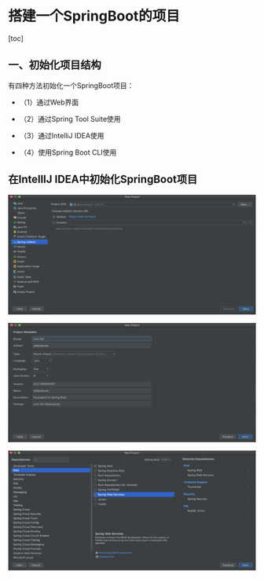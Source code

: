 # 搭建一个SpringBoot的项目

[toc]

## 一、初始化项目结构

有四种方法初始化一个SpringBoot项目：

- （1）通过Web界面

- （2）通过Spring Tool Suite使用

- （3）通过IntelliJ IDEA使用

- （4）使用Spring Boot CLI使用

## 在IntellIJ IDEA中初始化SpringBoot项目

![第一步](photos/001IDEA初始化SpringBoot项目第一步.png)

![第二步](photos/002IDEA初始化SpringBoot项目第二步.png)

![第三步](photos/003IDEA初始化SpringBoot项目第三步.png)

